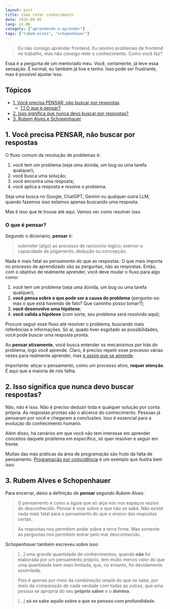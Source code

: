 ```yaml
---
layout: post
title: Como reter conhecimento
date: 2025-06-05
lang: pt-BR
category: ["aprendendo-a-aprender"]
tags: ["rubem-alves", "schopenhauer"]
---
```


> Eu não consigo aprender frontend. Eu resolvo problemas de frontend no trabalho, mas não consigo reter o conhecimento. Como você faz?

Essa é a pergunta de um mentorado meu. Você, certamente, já teve essa sensação. É normal, eu também já tive e tenho. Isso pode ser frustrante, mas é possível ajustar isso.

## Tópicos

- [1. Você precisa PENSAR, não buscar por respostas](#1-você-precisa-pensar-não-buscar-por-respostas)
    - [1.1 O que é pensar?](#o-que-é-pensar)
- [2. Isso significa que nunca devo buscar por respostas?](#2-isso-significa-que-nunca-devo-buscar-respostas)
- [3. Rubem Alves e Schopenhauer](#3-rubem-alves-e-schopenhauer)


## 1. Você precisa PENSAR, não buscar por respostas

O fluxo comum da resolução de problemas é:

1. você tem um problema (seja uma dúvida, um bug ou uma tarefa qualquer);
2. você busca uma solução;
3. você encontra uma resposta;
4. você aplica a resposta e resolve o problema.

Seja uma busca no Google, ChatGPT, Gemini ou qualquer outra LLM, quando fazemos isso estamos apenas buscando uma resposta.

Mas é isso que te trouxe até aqui. Vamos ver como resolver isso.

### O que é pensar?

Segundo o dicionário, **pensar** é:

> submeter (algo) ao processo de raciocínio lógico; exercer a capacidade de julgamento, dedução ou concepção.

Nada é mais fatal ao pensamento do que as respostas. O que mais importa no processo de aprendizado são as perguntas, não
as respostas. Então, com o objetivo de realmente aprender, você deve mudar o fluxo para algo como:

1. você tem um problema (seja uma dúvida, um bug ou uma tarefa qualquer);
2. **você pensa sobre o que pode ser a causa do problema** (pergunte-se: mas o que está havendo de fato? Que caminho posso tomar?);
3. **você desenvolve uma hipótese**;
4. **você valida a hipótese** (com sorte, seu problema será resolvido aqui);

Procure seguir esse fluxo até resolver o problema, buscando mais referências e informações. Só aí, quado tiver esgotado
as possibilidades, você pode buscar uma resposta pronta.

Ao **pensar ativamente**, você busca entender os mecanismos por trás do problema, logo você aprende. Claro, é preciso repetir esse processo várias vezes para realmente aprender, mas [é assim que se aprende][].

Importante: atiçar o pensamento, como um processo ativo, **requer atenção**. É aqui que a maioria de nós falha.

## 2. Isso significa que nunca devo buscar respostas?

Não, não é isso. Não é preciso deduzir toda e qualquer solução por conta própria. As respostas prontas são o alicerce do conhecimento. Pessoas já pensaram por você e chegaram a conclusões. Isso é essencial para a evolução do conhecimento humano.

Além disso, há cenários em que você não tem interesse em aprender conceitos daquele problema em específico, só quer resolver e seguir em frente.

Muitas das más práticas da área de programação são fruto da falta de pensamento. [Programação por coincidência][] é um exemplo que ilustra bem isso.

## 3. Rubem Alves e Schopenhauer

Para encerrar, deixo a definição de **pensar** segundo _Rubem Alves_:

> O pensamento é como a águia que só alça voo nos espaços vazios do desconhecido. Pensar é voar sobre o que não se sabe. Não existe nada mais fatal para o pensamento do que o ensino das respostas certas.
>
> As respostas nos permitem andar sobre a terra firme. Mas somente as perguntas nos permitem entrar pelo mar desconhecido.

_Schopenhauer_ também escreveu sobre isso:

> [...] uma grande quantidade de conhecimentos, quando **não** foi elaborada por um pensamento próprio, tem muito menos valor do que uma quantidade bem mais limitada, que, no entanto, foi devidamente assimilada.
>
> Pois é apenas por meio da _combinação ampla_ do que se sabe, por meio da comparação de cada verdade com todas as outras, que uma pessoa se apropria do seu **próprio saber** e o **domina**.
>
> [...] **só se sabe aquilo sobre o que se pensou com profundidade.**

[é assim que se aprende]: https://codesilva.github.io/aprendizado/2024/06/18/o-que-voce-nao-consegue-explicar-nao-entende.html#seu-c%C3%A9rebro-aprende-assim
[Programação por coincidência]: https://codesilva.github.io/carreira/2024/01/22/senile-software-developer.html#programa%C3%A7%C3%A3o-por-coincidencia
